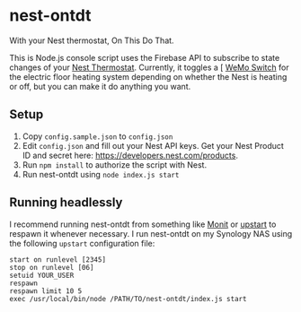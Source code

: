 nest-ontdt
==========
With your Nest thermostat, On This Do That.

This is Node.js console script uses the Firebase API to subscribe to state changes of your [Nest Thermostat](https://nest.com/thermostat/). Currently, it toggles a [ [WeMo Switch](http://www.belkin.com/us/F7C027-Belkin/p/P-F7C027/) for the electric floor heating system depending on whether the Nest is heating or off, but you can make it do anything you want.

Setup
-----

1. Copy `config.sample.json` to `config.json`
2. Edit `config.json` and fill out your Nest API keys. Get your Nest Product ID and secret here: https://developers.nest.com/products.
3. Run `npm install` to authorize the script with Nest.
4. Run nest-ontdt using `node index.js start`

Running headlessly
------------------

I recommend running nest-ontdt from something like [Monit](https://mmonit.com/monit/) or [upstart](http://upstart.ubuntu.com/) to respawn it whenever necessary. I run nest-ontdt on my Synology NAS using the following `upstart` configuration file:
```
start on runlevel [2345]
stop on runlevel [06]
setuid YOUR_USER
respawn
respawn limit 10 5
exec /usr/local/bin/node /PATH/TO/nest-ontdt/index.js start
```
